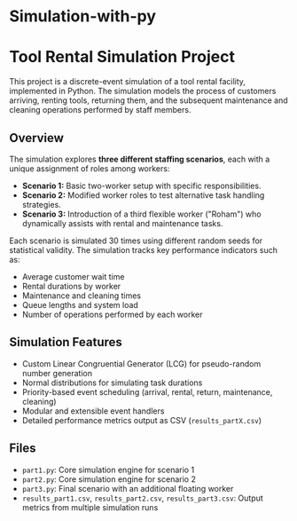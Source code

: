 # Simulation-with-py


# Tool Rental Simulation Project

This project is a discrete-event simulation of a tool rental facility, implemented in Python. The simulation models the process of customers arriving, renting tools, returning them, and the subsequent maintenance and cleaning operations performed by staff members.

##  Overview

The simulation explores **three different staffing scenarios**, each with a unique assignment of roles among workers:

- **Scenario 1:** Basic two-worker setup with specific responsibilities.
- **Scenario 2:** Modified worker roles to test alternative task handling strategies.
- **Scenario 3:** Introduction of a third flexible worker ("Roham") who dynamically assists with rental and maintenance tasks.

Each scenario is simulated 30 times using different random seeds for statistical validity. The simulation tracks key performance indicators such as:

- Average customer wait time
- Rental durations by worker
- Maintenance and cleaning times
- Queue lengths and system load
- Number of operations performed by each worker

##  Simulation Features

- Custom Linear Congruential Generator (LCG) for pseudo-random number generation
- Normal distributions for simulating task durations
- Priority-based event scheduling (arrival, rental, return, maintenance, cleaning)
- Modular and extensible event handlers
- Detailed performance metrics output as CSV (`results_partX.csv`)

##  Files

- `part1.py`: Core simulation engine for scenario 1
- `part2.py`: Core simulation engine for scenario 2
- `part3.py`: Final scenario with an additional floating worker
- `results_part1.csv`, `results_part2.csv`, `results_part3.csv`: Output metrics from multiple simulation runs

